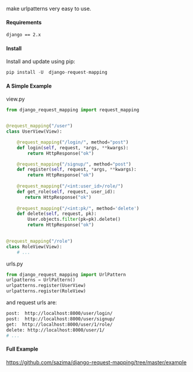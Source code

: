 make urlpatterns very easy to use.

#### Requirements

```bash
django == 2.x
```

#### Install

Install and update using pip:


```python
pip install -U  django-request-mapping
```


#### A Simple Example


view.py

```python
from django_request_mapping import request_mapping


@request_mapping("/user")
class UserView(View):

    @request_mapping("/login/", method="post")
    def login(self, request, *args, **kwargs):
        return HttpResponse("ok")

    @request_mapping("/signup/", method="post")
    def register(self, request, *args, **kwargs):
        return HttpResponse("ok")
    
    @request_mapping("/<int:user_id>/role/")
    def get_role(self, request, user_id):
       return HttpResponse("ok") 
    
    @request_mapping("/<int:pk/", method='delete')
    def delete(self, request, pk):
        User.objects.filter(pk=pk).delete()
        return HttpResponse("ok")
    

@request_mapping("/role")
class RoleView(View):
    # ...

```


urls.py
```python
from django_request_mapping import UrlPattern
urlpatterns = UrlPattern()
urlpatterns.register(UserView)
urlpatterns.register(RoleView)
```

and request urls are:

```bash
post:  http://localhost:8000/user/login/
post:  http://localhost:8000/user/signup/
get:  http://localhost:8000/user/1/role/
delete: http://localhost:8000/user/1/
# ...
```


#### Full Example

https://github.com/sazima/django-request-mapping/tree/master/example

